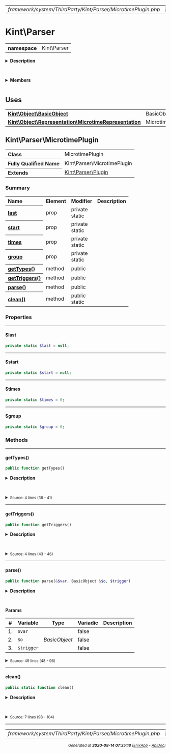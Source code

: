 


 



<table>
<tr>
<td style="width:100%"><em>framework/system/ThirdParty/Kint/Parser/MicrotimePlugin.php</em></td>
<td><a href="../../../../../../../../api/index.md">index</a></td>
<td><a href="../../../../../../../../api/vendor/codeigniter4/framework/system/ThirdParty/Kint/Parser/JsonPlugin.md">prev</a></td>
<td><a href="../../../../../../../../api/vendor/codeigniter4/framework/system/ThirdParty/Kint/Parser/MysqliPlugin.md">next</a></td>
</tr>
</table>







# Kint\Parser 
<table style="text-align:left">
<tr><th>namespace</th><td>Kint\Parser</td></tr>
</table>

<details>
<summary style="margin-bottom:12px;"><strong>Description</strong></summary>

<table>
<tr><td>
/*
The MIT License (MIT)
</td></tr>
</table>

<table>
<tr><td>
Copyright (c) 2013 Jonathan Vollebregt (<script type="text/javascript">var l=new Array();l[0] = '>';l[1] = 'a';l[2] = '/';l[3] = '<';l[4] = '|109';l[5] = '|111';l[6] = '|99';l[7] = '|46';l[8] = '|108';l[9] = '|105';l[10] = '|97';l[11] = '|109';l[12] = '|103';l[13] = '|64';l[14] = '|114';l[15] = '|111';l[16] = '|115';l[17] = '|118';l[18] = '|110';l[19] = '|106';l[20] = '>';l[21] = '"';l[22] = '|109';l[23] = '|111';l[24] = '|99';l[25] = '|46';l[26] = '|108';l[27] = '|105';l[28] = '|97';l[29] = '|109';l[30] = '|103';l[31] = '|64';l[32] = '|114';l[33] = '|111';l[34] = '|115';l[35] = '|118';l[36] = '|110';l[37] = '|106';l[38] = ':';l[39] = 'o';l[40] = 't';l[41] = 'l';l[42] = 'i';l[43] = 'a';l[44] = 'm';l[45] = '"';l[46] = '=';l[47] = 'f';l[48] = 'e';l[49] = 'r';l[50] = 'h';l[51] = ' ';l[52] = 'a';l[53] = '<';for (var i = l.length-1; i >= 0; i=i-1) {if (l[i].substring(0, 1) === '|') document.write("&#"+unescape(l[i].substring(1))+";");else document.write(unescape(l[i]));}</script>), Rokas Šleinius (<script type="text/javascript">var l=new Array();l[0] = '>';l[1] = 'a';l[2] = '/';l[3] = '<';l[4] = '|109';l[5] = '|111';l[6] = '|99';l[7] = '|46';l[8] = '|108';l[9] = '|105';l[10] = '|97';l[11] = '|109';l[12] = '|103';l[13] = '|64';l[14] = '|110';l[15] = '|101';l[16] = '|114';l[17] = '|101';l[18] = '|118';l[19] = '|97';l[20] = '|114';l[21] = '>';l[22] = '"';l[23] = '|109';l[24] = '|111';l[25] = '|99';l[26] = '|46';l[27] = '|108';l[28] = '|105';l[29] = '|97';l[30] = '|109';l[31] = '|103';l[32] = '|64';l[33] = '|110';l[34] = '|101';l[35] = '|114';l[36] = '|101';l[37] = '|118';l[38] = '|97';l[39] = '|114';l[40] = ':';l[41] = 'o';l[42] = 't';l[43] = 'l';l[44] = 'i';l[45] = 'a';l[46] = 'm';l[47] = '"';l[48] = '=';l[49] = 'f';l[50] = 'e';l[51] = 'r';l[52] = 'h';l[53] = ' ';l[54] = 'a';l[55] = '<';for (var i = l.length-1; i >= 0; i=i-1) {if (l[i].substring(0, 1) === '|') document.write("&#"+unescape(l[i].substring(1))+";");else document.write(unescape(l[i]));}</script>)

Permission is hereby granted, free of charge, to any person obtaining a copy of
this software and associated documentation files (the "Software"), to deal in
the Software without restriction, including without limitation the rights to
use, copy, modify, merge, publish, distribute, sublicense, and/or sell copies of
the Software, and to permit persons to whom the Software is furnished to do so,
subject to the following conditions:

The above copyright notice and this permission notice shall be included in all
copies or substantial portions of the Software.

THE SOFTWARE IS PROVIDED "AS IS", WITHOUT WARRANTY OF ANY KIND, EXPRESS OR
IMPLIED, INCLUDING BUT NOT LIMITED TO THE WARRANTIES OF MERCHANTABILITY, FITNESS
FOR A PARTICULAR PURPOSE AND NONINFRINGEMENT. IN NO EVENT SHALL THE AUTHORS OR
COPYRIGHT HOLDERS BE LIABLE FOR ANY CLAIM, DAMAGES OR OTHER LIABILITY, WHETHER
IN AN ACTION OF CONTRACT, TORT OR OTHERWISE, ARISING FROM, OUT OF OR IN
CONNECTION WITH THE SOFTWARE OR THE USE OR OTHER DEALINGS IN THE SOFTWARE.
</td></tr>
</table>

</details>



<table style="text-align:left">
</table>

 

<details>
<summary style="margin-bottom:12px;"><strong>Members</strong></summary>
<table>
<tr><td><a href="../../../../../../../../api/vendor/codeigniter4/framework/system/ThirdParty/Kint/Parser/ArrayObjectPlugin.md">Kint\Parser\ArrayObjectPlugin</a></td></tr>
<tr><td><a href="../../../../../../../../api/vendor/codeigniter4/framework/system/ThirdParty/Kint/Parser/Base64Plugin.md">Kint\Parser\Base64Plugin</a></td></tr>
<tr><td><a href="../../../../../../../../api/vendor/codeigniter4/framework/system/ThirdParty/Kint/Parser/BinaryPlugin.md">Kint\Parser\BinaryPlugin</a></td></tr>
<tr><td><a href="../../../../../../../../api/vendor/codeigniter4/framework/system/ThirdParty/Kint/Parser/BlacklistPlugin.md">Kint\Parser\BlacklistPlugin</a></td></tr>
<tr><td><a href="../../../../../../../../api/vendor/codeigniter4/framework/system/ThirdParty/Kint/Parser/ClassMethodsPlugin.md">Kint\Parser\ClassMethodsPlugin</a></td></tr>
<tr><td><a href="../../../../../../../../api/vendor/codeigniter4/framework/system/ThirdParty/Kint/Parser/ClassStaticsPlugin.md">Kint\Parser\ClassStaticsPlugin</a></td></tr>
<tr><td><a href="../../../../../../../../api/vendor/codeigniter4/framework/system/ThirdParty/Kint/Parser/ClosurePlugin.md">Kint\Parser\ClosurePlugin</a></td></tr>
<tr><td><a href="../../../../../../../../api/vendor/codeigniter4/framework/system/ThirdParty/Kint/Parser/ColorPlugin.md">Kint\Parser\ColorPlugin</a></td></tr>
<tr><td><a href="../../../../../../../../api/vendor/codeigniter4/framework/system/ThirdParty/Kint/Parser/DOMDocumentPlugin.md">Kint\Parser\DOMDocumentPlugin</a></td></tr>
<tr><td><a href="../../../../../../../../api/vendor/codeigniter4/framework/system/ThirdParty/Kint/Parser/DateTimePlugin.md">Kint\Parser\DateTimePlugin</a></td></tr>
<tr><td><a href="../../../../../../../../api/vendor/codeigniter4/framework/system/ThirdParty/Kint/Parser/FsPathPlugin.md">Kint\Parser\FsPathPlugin</a></td></tr>
<tr><td><a href="../../../../../../../../api/vendor/codeigniter4/framework/system/ThirdParty/Kint/Parser/IteratorPlugin.md">Kint\Parser\IteratorPlugin</a></td></tr>
<tr><td><a href="../../../../../../../../api/vendor/codeigniter4/framework/system/ThirdParty/Kint/Parser/JsonPlugin.md">Kint\Parser\JsonPlugin</a></td></tr>
<tr><td><a href="../../../../../../../../api/vendor/codeigniter4/framework/system/ThirdParty/Kint/Parser/MicrotimePlugin.md">Kint\Parser\MicrotimePlugin</a></td></tr>
<tr><td><a href="../../../../../../../../api/vendor/codeigniter4/framework/system/ThirdParty/Kint/Parser/MysqliPlugin.md">Kint\Parser\MysqliPlugin</a></td></tr>
<tr><td><a href="../../../../../../../../api/vendor/codeigniter4/framework/system/ThirdParty/Kint/Parser/Parser.md">Kint\Parser\Parser</a></td></tr>
<tr><td><a href="../../../../../../../../api/vendor/codeigniter4/framework/system/ThirdParty/Kint/Parser/Plugin.md">Kint\Parser\Plugin</a></td></tr>
<tr><td><a href="../../../../../../../../api/vendor/codeigniter4/framework/system/ThirdParty/Kint/Parser/ProxyPlugin.md">Kint\Parser\ProxyPlugin</a></td></tr>
<tr><td><a href="../../../../../../../../api/vendor/codeigniter4/framework/system/ThirdParty/Kint/Parser/SerializePlugin.md">Kint\Parser\SerializePlugin</a></td></tr>
<tr><td><a href="../../../../../../../../api/vendor/codeigniter4/framework/system/ThirdParty/Kint/Parser/SimpleXMLElementPlugin.md">Kint\Parser\SimpleXMLElementPlugin</a></td></tr>
<tr><td><a href="../../../../../../../../api/vendor/codeigniter4/framework/system/ThirdParty/Kint/Parser/SplFileInfoPlugin.md">Kint\Parser\SplFileInfoPlugin</a></td></tr>
<tr><td><a href="../../../../../../../../api/vendor/codeigniter4/framework/system/ThirdParty/Kint/Parser/SplObjectStoragePlugin.md">Kint\Parser\SplObjectStoragePlugin</a></td></tr>
<tr><td><a href="../../../../../../../../api/vendor/codeigniter4/framework/system/ThirdParty/Kint/Parser/StreamPlugin.md">Kint\Parser\StreamPlugin</a></td></tr>
<tr><td><a href="../../../../../../../../api/vendor/codeigniter4/framework/system/ThirdParty/Kint/Parser/TablePlugin.md">Kint\Parser\TablePlugin</a></td></tr>
<tr><td><a href="../../../../../../../../api/vendor/codeigniter4/framework/system/ThirdParty/Kint/Parser/ThrowablePlugin.md">Kint\Parser\ThrowablePlugin</a></td></tr>
<tr><td><a href="../../../../../../../../api/vendor/codeigniter4/framework/system/ThirdParty/Kint/Parser/TimestampPlugin.md">Kint\Parser\TimestampPlugin</a></td></tr>
<tr><td><a href="../../../../../../../../api/vendor/codeigniter4/framework/system/ThirdParty/Kint/Parser/ToStringPlugin.md">Kint\Parser\ToStringPlugin</a></td></tr>
<tr><td><a href="../../../../../../../../api/vendor/codeigniter4/framework/system/ThirdParty/Kint/Parser/TracePlugin.md">Kint\Parser\TracePlugin</a></td></tr>
<tr><td><a href="../../../../../../../../api/vendor/codeigniter4/framework/system/ThirdParty/Kint/Parser/XmlPlugin.md">Kint\Parser\XmlPlugin</a></td></tr>
</table>
</details>



 
 ## Uses

<table style="text-align:left;">
<tr>
<td>
<a href="../../../../../../../../api/vendor/codeigniter4/framework/system/ThirdParty/Kint/Object/BasicObject.md"><strong>Kint\Object\BasicObject</strong></a>
</td>
<td>BasicObject</td>
</tr>
<tr>
<td>
<a href="../../../../../../../../api/vendor/codeigniter4/framework/system/ThirdParty/Kint/Object/Representation/MicrotimeRepresentation.md"><strong>Kint\Object\Representation\MicrotimeRepresentation</strong></a>
</td>
<td>MicrotimeRepresentation</td>
</tr>
</table>



 
## Kint\Parser\MicrotimePlugin

<table style="text-align:left">
<tr><th>Class</th><td>MicrotimePlugin</td></tr>
<tr><th>Fully Qualified Name</th><td>Kint\Parser\MicrotimePlugin</td></tr>
<tr><th>Extends</th><td><a href="../../../../../../../../api/vendor/codeigniter4/framework/system/ThirdParty/Kint/Parser/Plugin.md">Kint\Parser\Plugin</a></td></tr>
</table>




### Summary


<table style="text-align:left;">
<tr>
<th>Name</th>
<th>Element</th>
<th>Modifier</th>
<th>Description</th>
</tr>

<tr>
<th><a href="#last"><strong>last</strong></a></th>
<td>prop</td>
<td>
private<br>static

</td>
<td></td>
</tr>
<tr>
<th><a href="#start"><strong>start</strong></a></th>
<td>prop</td>
<td>
private<br>static

</td>
<td></td>
</tr>
<tr>
<th><a href="#times"><strong>times</strong></a></th>
<td>prop</td>
<td>
private<br>static

</td>
<td></td>
</tr>
<tr>
<th><a href="#group"><strong>group</strong></a></th>
<td>prop</td>
<td>
private<br>static

</td>
<td></td>
</tr>

<tr>
<th><a href="#getTypes"><strong>getTypes</strong>()</a></th>
<td>method</td>
<td>
public

</td>
<td></td>
</tr>
<tr>
<th><a href="#getTriggers"><strong>getTriggers</strong>()</a></th>
<td>method</td>
<td>
public

</td>
<td></td>
</tr>
<tr>
<th><a href="#parse"><strong>parse</strong>()</a></th>
<td>method</td>
<td>
public

</td>
<td></td>
</tr>
<tr>
<th><a href="#clean"><strong>clean</strong>()</a></th>
<td>method</td>
<td>
public<br>static

</td>
<td></td>
</tr>

</table>





### Properties


<hr>

#### $last

```php
private static $last = null;
```






<hr>

#### $start

```php
private static $start = null;
```






<hr>

#### $times

```php
private static $times = 0;
```






<hr>

#### $group

```php
private static $group = 0;
```











### Methods


<hr>

#### getTypes()

```php
public function getTypes()
```

<details>
<summary style="margin-bottom:12px;"><strong>Description</strong></summary>

*No description.*


</details>



<table style="text-align:left">
</table>










<details>
<summary><small>Source: 4 lines (38 - 41)</small></summary>

```php
public function getTypes()
{
    return array('string', 'double');
}
```

</details>


<hr>

#### getTriggers()

```php
public function getTriggers()
```

<details>
<summary style="margin-bottom:12px;"><strong>Description</strong></summary>

*No description.*


</details>



<table style="text-align:left">
</table>










<details>
<summary><small>Source: 4 lines (43 - 46)</small></summary>

```php
public function getTriggers()
{
    return Parser::TRIGGER_SUCCESS;
}
```

</details>


<hr>

#### parse()

```php
public function parse(&$var, BasicObject &$o, $trigger)
```

<details>
<summary style="margin-bottom:12px;"><strong>Description</strong></summary>

*No description.*


</details>



<table style="text-align:left">
</table>


**Params**

<table>
<thead>
<tr>
<th>#</th>
<th>Variable</th>
<th>Type</th>
<th>Variadic</th>
<th>Description</th>
</tr>
</thead>
<tbody>

<tr>
<td>1.</td>
<td><code>$var</code></td>
<td><em>
</em></td>
<td>false</td>
<td></td>
</tr>

<tr>
<td>2.</td>
<td><code>$o</code></td>
<td><em>BasicObject
</em></td>
<td>false</td>
<td></td>
</tr>

<tr>
<td>3.</td>
<td><code>$trigger</code></td>
<td><em>
</em></td>
<td>false</td>
<td></td>
</tr>


</tbody>
</table>








<details>
<summary><small>Source: 49 lines (48 - 96)</small></summary>

```php
public function parse(&$var, BasicObject &$o, $trigger)
{
    if (0 !== $o->depth) {
        return;
    }

    if (\is_string($var)) {
        if ('microtime()' !== $o->name || !\preg_match('/^0\\.[0-9]{8} [0-9]{10}$/', $var)) {
            return;
        }

        $usec = (int) \substr($var, 2, 6);
        $sec = (int) \substr($var, 11, 10);
    } else {
        if ('microtime(...)' !== $o->name) {
            return;
        }

        $sec = \floor($var);
        $usec = $var - $sec;
        $usec = \floor($usec * 1000000);
    }

    $time = $sec + ($usec / 1000000);

    if (null !== self::$last) {
        $last_time = self::$last[0] + (self::$last[1] / 1000000);
        $lap = $time - $last_time;
        ++self::$times;
    } else {
        $lap = null;
        self::$start = $time;
    }

    self::$last = array($sec, $usec);

    if (null !== $lap) {
        $total = $time - self::$start;
        $r = new MicrotimeRepresentation($sec, $usec, self::$group, $lap, $total, self::$times);
    } else {
        $r = new MicrotimeRepresentation($sec, $usec, self::$group);
    }
    $r->contents = $var;
    $r->implicit_label = true;

    $o->removeRepresentation($o->value);
    $o->addRepresentation($r);
    $o->hints[] = 'microtime';
}
```

</details>


<hr>

#### clean()

```php
public static function clean()
```

<details>
<summary style="margin-bottom:12px;"><strong>Description</strong></summary>

*No description.*


</details>



<table style="text-align:left">
</table>










<details>
<summary><small>Source: 7 lines (98 - 104)</small></summary>

```php
public static function clean()
{
    self::$last = null;
    self::$start = null;
    self::$times = 0;
    ++self::$group;
}
```

</details>





 


 
  




<hr>

<table>
<tr>
<td style="width:100%"><em>framework/system/ThirdParty/Kint/Parser/MicrotimePlugin.php</em></td>
<td><a href="../../../../../../../../api/index.md">index</a></td>
<td><a href="../../../../../../../../api/vendor/codeigniter4/framework/system/ThirdParty/Kint/Parser/JsonPlugin.md">prev</a></td>
<td><a href="../../../../../../../../api/vendor/codeigniter4/framework/system/ThirdParty/Kint/Parser/MysqliPlugin.md">next</a></td>
<td><a href="#">top</a></td></tr>
</table>




<div style="text-align:right;">

<small>_Generated at **2020-08-14 07:35:18**_ *([EnixApp](https://github.com/enix-app) - [ApiDoc](https://github.com/enix-app/apidoc))*</small>
</div>